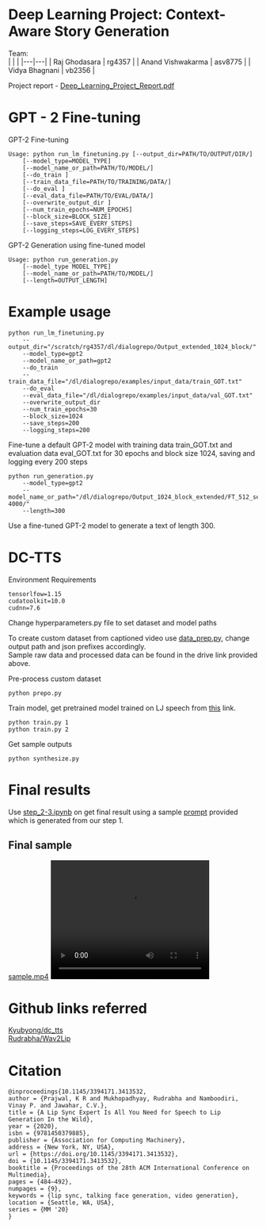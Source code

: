 # Deep Learning Project: Context-Aware Story Generation


Team:<br>
| | |
|---|---|
| Raj Ghodasara | rg4357 |
| Anand Vishwakarma | asv8775 |
| Vidya Bhagnani | vb2356 |

Project report - [Deep_Learning_Project_Report.pdf](Deep_Learning_Project_Report.pdf)

# 
# GPT - 2 Fine-tuning

GPT-2 Fine-tuning
```
Usage: python run_lm_finetuning.py [--output_dir=PATH/TO/OUTPUT/DIR/] 
    [--model_type=MODEL_TYPE] 
    [--model_name_or_path=PATH/TO/MODEL/] 
    [--do_train ]
    [--train_data_file=PATH/TO/TRAINING/DATA/] 
    [--do_eval ]
    [--eval_data_file=PATH/TO/EVAL/DATA/] 
    [--overwrite_output_dir ]
    [--num_train_epochs=NUM_EPOCHS]
    [--block_size=BLOCK_SIZE]
    [--save_steps=SAVE_EVERY_STEPS]
    [--logging_steps=LOG_EVERY_STEPS]
```

GPT-2 Generation using fine-tuned model
```
Usage: python run_generation.py 
    [--model_type MODEL_TYPE] 
    [--model_name_or_path=PATH/TO/MODEL/] 
    [--length=OUTPUT_LENGTH]
```

# Example usage
```
python run_lm_finetuning.py 
    --output_dir="/scratch/rg4357/dl/dialogrepo/Output_extended_1024_block/" 
    --model_type=gpt2 
    --model_name_or_path=gpt2 
    --do_train 
    --train_data_file="/dl/dialogrepo/examples/input_data/train_GOT.txt" 
    --do_eval 
    --eval_data_file="/dl/dialogrepo/examples/input_data/val_GOT.txt" 
    --overwrite_output_dir 
    --num_train_epochs=30 
    --block_size=1024 
    --save_steps=200 
    --logging_steps=200
```
Fine-tune a default GPT-2 model with training data train_GOT.txt and evaluation data eval_GOT.txt for 30 epochs and block size 1024, saving and logging every 200 steps

```
python run_generation.py 
    --model_type=gpt2 
    --model_name_or_path="/dl/dialogrepo/Output_1024_block_extended/FT_512_select_dialogues/checkpoint-4000/" 
    --length=300
```
Use a fine-tuned GPT-2 model to generate a text of length 300.
#
# DC-TTS
Environment Requirements
```
tensorlfow=1.15
cudatoolkit=10.0
cudnn=7.6
```
Change hyperparameters.py file to set dataset and model paths

To create custom dataset from captioned video use [data_prep.py](data_prep.py), change output path and json prefixes accordingly.<br>
Sample raw data and processed data can be found in the drive link provided above.

Pre-process custom dataset
```
python prepo.py
```
Train model, get pretrained model trained on LJ speech from [this](https://www.dropbox.com/s/1oyipstjxh2n5wo/LJ_logdir.tar?dl=0) link. 
```
python train.py 1
python train.py 2
```
Get sample outputs
```
python synthesize.py
```
#
# Final results
Use [step_2-3.ipynb](step_2-3.ipynb) on get final result using a sample [prompt](prompt1.txt) provided which is generated from our step 1.

## Final sample
[sample.mp4](sample.mp4)
<video width="320" height="240" controls>
  <source src="sample.mp4" type="video/mp4">
</video>

# Github links referred
[Kyubyong/dc_tts](https://github.com/Kyubyong/dc_tts)<br>
[Rudrabha/Wav2Lip](https://github.com/Rudrabha/Wav2Lip)

# Citation
```
@inproceedings{10.1145/3394171.3413532,
author = {Prajwal, K R and Mukhopadhyay, Rudrabha and Namboodiri, Vinay P. and Jawahar, C.V.},
title = {A Lip Sync Expert Is All You Need for Speech to Lip Generation In the Wild},
year = {2020},
isbn = {9781450379885},
publisher = {Association for Computing Machinery},
address = {New York, NY, USA},
url = {https://doi.org/10.1145/3394171.3413532},
doi = {10.1145/3394171.3413532},
booktitle = {Proceedings of the 28th ACM International Conference on Multimedia},
pages = {484–492},
numpages = {9},
keywords = {lip sync, talking face generation, video generation},
location = {Seattle, WA, USA},
series = {MM '20}
}
```

